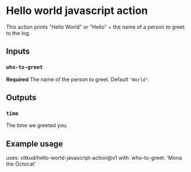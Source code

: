 # Hello world javascript action

This action prints "Hello World" or "Hello" + the name of a person to greet to the log.

## Inputs

### `who-to-greet`

**Required** The name of the person to greet. Default `"World"`.

## Outputs

### `time`

The time we greeted you.

## Example usage

uses: vitkud/hello-world-javascript-action@v1
with:
  who-to-greet: 'Mona the Octocat'
